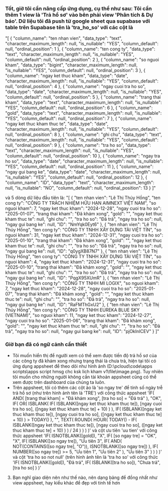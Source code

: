 ### Tốt, giờ tôi cần nâng cấp ứng dụng, cụ thể như sau: Tôi cần thêm 1 view là 'Trả hồ sơ' vào bên phải view 'Phân tích & Dự báo'. Dữ liệu tôi đã push từ google sheet qua supabase với table trên Supabase tên là 'tra_ho_so' với các cột là 
"[
  {
    "column_name": "ten nhan vien",
    "data_type": "text",
    "character_maximum_length": null,
    "is_nullable": "YES",
    "column_default": null,
    "ordinal_position": 1
  },
  {
    "column_name": "ten cong ty",
    "data_type": "text",
    "character_maximum_length": null,
    "is_nullable": "YES",
    "column_default": null,
    "ordinal_position": 2
  },
  {
    "column_name": "so nguoi kham",
    "data_type": "bigint",
    "character_maximum_length": null,
    "is_nullable": "YES",
    "column_default": null,
    "ordinal_position": 3
  },
  {
    "column_name": "ngay ket thuc kham",
    "data_type": "date",
    "character_maximum_length": null,
    "is_nullable": "YES",
    "column_default": null,
    "ordinal_position": 4
  },
  {
    "column_name": "ngay cuoi tra ho so",
    "data_type": "date",
    "character_maximum_length": null,
    "is_nullable": "YES",
    "column_default": null,
    "ordinal_position": 5
  },
  {
    "column_name": "trang thai kham",
    "data_type": "text",
    "character_maximum_length": null,
    "is_nullable": "YES",
    "column_default": null,
    "ordinal_position": 6
  },
  {
    "column_name": "gold",
    "data_type": "text",
    "character_maximum_length": null,
    "is_nullable": "YES",
    "column_default": null,
    "ordinal_position": 7
  },
  {
    "column_name": "ngay ket thuc kham thuc te",
    "data_type": "date",
    "character_maximum_length": null,
    "is_nullable": "YES",
    "column_default": null,
    "ordinal_position": 8
  },
  {
    "column_name": "ghi chu",
    "data_type": "text",
    "character_maximum_length": null,
    "is_nullable": "YES",
    "column_default": null,
    "ordinal_position": 9
  },
  {
    "column_name": "tra ho so",
    "data_type": "text",
    "character_maximum_length": null,
    "is_nullable": "YES",
    "column_default": null,
    "ordinal_position": 10
  },
  {
    "column_name": "ngay tra ho so",
    "data_type": "date",
    "character_maximum_length": null,
    "is_nullable": "YES",
    "column_default": null,
    "ordinal_position": 11
  },
  {
    "column_name": "ngay gui bang ke",
    "data_type": "date",
    "character_maximum_length": null,
    "is_nullable": "YES",
    "column_default": null,
    "ordinal_position": 12
  },
  {
    "column_name": "ID",
    "data_type": "text",
    "character_maximum_length": null,
    "is_nullable": "NO",
    "column_default": null,
    "ordinal_position": 13
  }
]"

và 5 dòng dữ liệu đầu tiên là:
"[
  {
    "ten nhan vien": "Lê Thị Thúy Hồng",
    "ten cong ty": "CÔNG TY TRÁCH NHIỆM HỮU HẠN AIMNEXT VIỆT NAM",
    "so nguoi kham": 7,
    "ngay ket thuc kham": "2024-12-28",
    "ngay cuoi tra ho so": "2025-01-07",
    "trang thai kham": "Đã khám xong",
    "gold": "",
    "ngay ket thuc kham thuc te": null,
    "ghi chu": "",
    "tra ho so": "Đã trả",
    "ngay tra ho so": null,
    "ngay gui bang ke": null,
    "ID": "NmYqk0Eyt6"
  },
  {
    "ten nhan vien": "Lê Thị Thúy Hồng",
    "ten cong ty": "CÔNG TY TNHH XÂY DỰNG TÀI VIỆT TÍN",
    "so nguoi kham": 31,
    "ngay ket thuc kham": "2024-12-31",
    "ngay cuoi tra ho so": "2025-01-10",
    "trang thai kham": "Đã khám xong",
    "gold": "",
    "ngay ket thuc kham thuc te": null,
    "ghi chu": "",
    "tra ho so": "Đã trả",
    "ngay tra ho so": null,
    "ngay gui bang ke": null,
    "ID": "q0ygXB87N7"
  },
  {
    "ten nhan vien": "Lê Thị Thúy Hồng",
    "ten cong ty": "CÔNG TY TNHH XÂY DỰNG TÀI VIỆT TÍN",
    "so nguoi kham": 4,
    "ngay ket thuc kham": "2024-12-31",
    "ngay cuoi tra ho so": "2025-01-10",
    "trang thai kham": "Đã khám xong",
    "gold": "",
    "ngay ket thuc kham thuc te": null,
    "ghi chu": "",
    "tra ho so": "Đã trả",
    "ngay tra ho so": null,
    "ngay gui bang ke": null,
    "ID": "PqgX95XUmR"
  },
  {
    "ten nhan vien": "Lê Thị Thúy Hồng",
    "ten cong ty": "CÔNG TY TNHH MI LOGIX",
    "so nguoi kham": 7,
    "ngay ket thuc kham": "2024-12-28",
    "ngay cuoi tra ho so": "2025-01-07",
    "trang thai kham": "Đã khám xong",
    "gold": "",
    "ngay ket thuc kham thuc te": null,
    "ghi chu": "",
    "tra ho so": "Đã trả",
    "ngay tra ho so": null,
    "ngay gui bang ke": null,
    "ID": "RaFMThGxU2"
  },
  {
    "ten nhan vien": "Lê Thị Thúy Hồng",
    "ten cong ty": "CÔNG TY TNHH EUREKA BLUE SKY (VIETNAM)",
    "so nguoi kham": 11,
    "ngay ket thuc kham": "2024-12-27",
    "ngay cuoi tra ho so": "2025-01-06",
    "trang thai kham": "Đã khám xong",
    "gold": "",
    "ngay ket thuc kham thuc te": null,
    "ghi chu": "",
    "tra ho so": "Đã trả",
    "ngay tra ho so": null,
    "ngay gui bang ke": null,
    "ID": "pjOkInICEV"
  }
]"

### Giờ bạn đã có ngữ cảnh cần thiết
- Tôi muốn hiển thị để ngưỡi xem có thể xem được tiến độ trả hồ sơ của các công ty đã khám xong nhưng trạng thái là chưa trả, hiện tại tôi có ứng dụng appsheet để theo dõi như hình ảnh (D:\pcloud\code\apps scripts\apps script hmsg chc ksk lich kham v1\file\image.png). Tuy nhiên tôi muốn cho những người không cần tài khoản appsheet cũng có thể xem được trên dashboard của chúng ta luôn. 
- Trên appsheet, tôi có thêm các cột ảo là 'so ngay tre' để tính số ngày trễ trả hồ sơ (như trên hình ảnh tên là 'TRE') với công thức appsheet 'IF(
  AND(
    [trang thai kham] = "Đã khám xong",
    [tra ho so] = "Đã trả"
  ),
  "OK",
  IF(
    OR(
      ISBLANK(
        IF(
          ISBLANK([ngay ket thuc kham thuc te]),
          [ngay cuoi tra ho so],
          ([ngay ket thuc kham thuc te] + 10)
        )
      ),
      IF(
        ISBLANK([ngay ket thuc kham thuc te]),
        [ngay cuoi tra ho so],
        ([ngay ket thuc kham thuc te] + 10)
      ) > TODAY()
    ),
    "",
    TEXT(
      ROUND(
        HOUR(
          TODAY() - IF(
            ISBLANK([ngay ket thuc kham thuc te]),
            [ngay cuoi tra ho so],
            ([ngay ket thuc kham thuc te] + 10)
          )
        ) / 24
      )
    )
  )
)'
và cột ưu tiên 'uu tien' với công thức appsheet 'IF(
  ISNOTBLANK([gold]),
  "X",
  IF(
    [so ngay tre] = "OK",
    "X",
    IF(
      ISBLANK([so ngay tre]),
      "Ưu tiên 3",
      IF(
        AND(
          NOT(CONTAINS([so ngay tre], "O")),
          ISNOTBLANK([so ngay tre])
        ),
        IF(
          NUMBER([so ngay tre]) >= 5,
          "Ưu tiên 1",
          "Ưu tiên 2"
        ),
        "Ưu tiên 3"
      )
    )
  )
)' và cột 'tra ho so not null' (trên hình ảnh tên là 'tra ho so' với công thức 'IF(
  ISNOTBLANK([gold]),
  "Đã trả",
  IF(
    ISBLANK([tra ho so]),
    "Chưa trả",
    [tra ho so]
  )
)'
3. Bạn nghĩ giao diện nên như thế nào, nên dạng bảng để đồng nhất như view appsheet, hay kiểu khác để đẹp với tinh tế hơn

